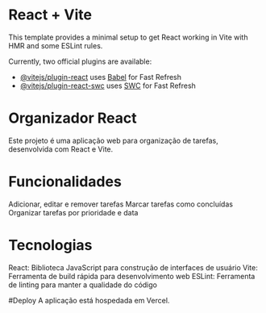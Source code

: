 # React + Vite

This template provides a minimal setup to get React working in Vite with HMR and some ESLint rules.

Currently, two official plugins are available:

- [@vitejs/plugin-react](https://github.com/vitejs/vite-plugin-react/blob/main/packages/plugin-react/README.md) uses [Babel](https://babeljs.io/) for Fast Refresh
- [@vitejs/plugin-react-swc](https://github.com/vitejs/vite-plugin-react-swc) uses [SWC](https://swc.rs/) for Fast Refresh

# Organizador React
Este projeto é uma aplicação web para organização de tarefas, desenvolvida com React e Vite.

# Funcionalidades
Adicionar, editar e remover tarefas
Marcar tarefas como concluídas
Organizar tarefas por prioridade e data

# Tecnologias
React: Biblioteca JavaScript para construção de interfaces de usuário
Vite: Ferramenta de build rápida para desenvolvimento web
ESLint: Ferramenta de linting para manter a qualidade do código

#Deploy
A aplicação está hospedada em Vercel.
